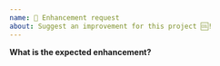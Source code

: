 ```yaml
---
name: 💅 Enhancement request
about: Suggest an improvement for this project 🆒!
---
```


<!-- ⚠️ If you do not respect this template your issue will be closed. -->
<!-- ⚠️ Make sure to browse the opened and closed issues and confirm this idea does not exist in previous issues. -->

**What is the expected enhancement?**


